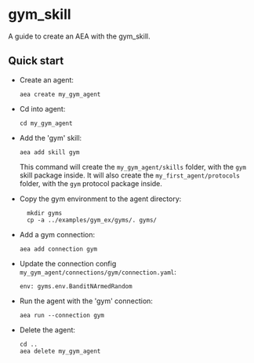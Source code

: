 # gym_skill

A guide to create an AEA with the gym_skill.

## Quick start

- Create an agent:
    
      aea create my_gym_agent

- Cd into agent:

      cd my_gym_agent

- Add the 'gym' skill:

      aea add skill gym

  This command will create the `my_gym_agent/skills` folder, with the `gym` skill package inside. It will also create the `my_first_agent/protocols` folder, with the `gym` protocol package inside.

- Copy the gym environment to the agent directory:

	    mkdir gyms
	    cp -a ../examples/gym_ex/gyms/. gyms/

- Add a gym connection:

      aea add connection gym

- Update the connection config `my_gym_agent/connections/gym/connection.yaml`:

      env: gyms.env.BanditNArmedRandom

- Run the agent with the 'gym' connection:

      aea run --connection gym

- Delete the agent:

      cd ..
      aea delete my_gym_agent
